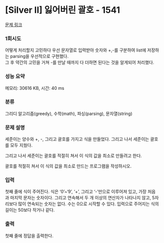 # [Silver II] 잃어버린 괄호 - 1541 

[문제 링크](https://www.acmicpc.net/problem/1541) 

### 1회시도
어떻게 처리할지 고민하다 우선 문자열로 입력받아 숫자와 +,-를 구분하여 list에 저장하는 parsing을 우선적으로 구현했다.  
그 후 약간의 고민을 거쳐 -를 만날 때까지 다 더하면 된다는 것을 알게되어 처리했다.

### 성능 요약

메모리: 30616 KB, 시간: 40 ms

### 분류

그리디 알고리즘(greedy), 수학(math), 파싱(parsing), 문자열(string)

### 문제 설명

<p>세준이는 양수와 +, -, 그리고 괄호를 가지고 식을 만들었다. 그리고 나서 세준이는 괄호를 모두 지웠다.</p>

<p>그리고 나서 세준이는 괄호를 적절히 쳐서 이 식의 값을 최소로 만들려고 한다.</p>

<p>괄호를 적절히 쳐서 이 식의 값을 최소로 만드는 프로그램을 작성하시오.</p>

### 입력 

 <p>첫째 줄에 식이 주어진다. 식은 ‘0’~‘9’, ‘+’, 그리고 ‘-’만으로 이루어져 있고, 가장 처음과 마지막 문자는 숫자이다. 그리고 연속해서 두 개 이상의 연산자가 나타나지 않고, 5자리보다 많이 연속되는 숫자는 없다. 수는 0으로 시작할 수 있다. 입력으로 주어지는 식의 길이는 50보다 작거나 같다.</p>

### 출력 

 <p>첫째 줄에 정답을 출력한다.</p>

